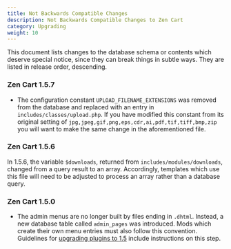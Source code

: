 ```yaml
---
title: Not Backwards Compatible Changes
description: Not Backwards Compatible Changes to Zen Cart 
category: Upgrading
weight: 10
---
```


This document lists changes to the database schema or contents which deserve special notice, since they can break things in subtle ways.  They are listed in release order, descending.

### Zen Cart 1.5.7 

- The configuration constant `UPLOAD_FILENAME_EXTENSIONS` was removed from the database and replaced with an entry in `includes/classes/upload.php`.   If you have modified this constant from its original setting of `jpg,jpeg,gif,png,eps,cdr,ai,pdf,tif,tiff,bmp,zip` you will want to make the same change in the aforementioned file. 

### Zen Cart 1.5.6 

In 1.5.6, the variable `$downloads`, returned from `includes/modules/downloads`, changed from a query result to an array.  Accordingly, templates which use this file will need to be adjusted to process an array rather than a database query. 

### Zen Cart 1.5.0 

- The admin menus are no longer built by files ending in `.dhtml`.  Instead, a new database table called `admin_pages` was introduced.  Mods which create their own menu entries must also follow this convention.  Guidelines for [upgrading plugins to 1.5](/dev/plugins/upgrading_to_1.5) include instructions on this step.
